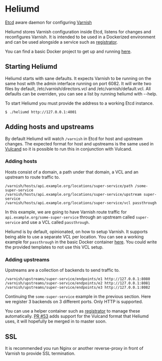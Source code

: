 # Heliumd

[Etcd](https://github.com/coreos/etcd) aware daemon for configuring [Varnish](https://www.varnish-cache.org/)

Heliumd stores Varnish configuration inside Etcd, listens for changes and reconfigures Varnish. It is intended to be used in a Dockerized environment and can be used alongside a service such as [registrator](https://github.com/progrium/registrator/).

You can find a basic Docker project to get up and running [here](https://github.com/iainmckay/docker-heliumd).

## Starting Heliumd

Heliumd starts with sane defaults. It expects Varnish to be running on the same host with the admin interface running on port 6082. It will write two files by default, /etc/varnish/directors.vcl and /etc/varnish/default.vcl. All defaults can be overriden, you can see a list by running heliumd with --help.

To start Heliumd you must provide the address to a working Etcd instance.

    $ ./heliumd http://127.0.0.1:4001
    
## Adding hosts and upstreams

By default Heliumd will watch `/varnish` in Etcd for host and upstream changes. The expected format for host and upstreams is the same used in [Vulcand](https://github.com/mailgun/vulcand) so it is possible to run this in conjunction with Vulcand.

### Adding hosts

Hosts consist of a domain, a path under that domain, a VCL and an upstream to route traffic to.

```
/varnish/hosts/api.example.org/locations/super-service/path /some-super-service
/varnish/hosts/api.example.org/locations/super-service/upstream super-service
/varnish/hosts/api.example.org/locations/super-service/vcl passthrough
```

In this example, we are going to have Varnish route traffic for `api.example.org/some-super-service` through an upstream called `super-service` and use a VCL called `passthrough`. 

Heliumd is by default, opinionated, on how to setup Varnish. It supports being able to use a separate VCL per location. You can see a working example for `passthrough` in the basic Docker container [here](https://github.com/iainmckay/docker-heliumd/tree/master/vcl/). You could write the provided templates to not use this VCL setup.

### Adding upstreams

Upstreams are a collection of backends to send traffic to.

```
/varnish/upstreams/super-service/endpoints/e1 http://127.0.0.1:8080
/varnish/upstreams/super-service/endpoints/e2 http://127.0.0.1:8081
/varnish/upstreams/super-service/endpoints/e3 http://127.0.0.1:8082
```

Continuing the `some-super-service` example in the previous section. Here we register 3 backends on 3 different ports. Only HTTP is supported.

You can use a helper container such as [registrator](https://github.com/progrium/registrator/) to manage these automatically. [PR #53](https://github.com/progrium/registrator/pull/53) adds support for the Vulcand format that Heliumd uses, it will hopefully be merged in to master soon.

## SSL

It is recommended you run Nginx or another reverse-proxy in front of Varnish to provide SSL termination.
